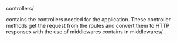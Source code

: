 controllers/

contains the controllers needed for the application. 
These controller methods get the request from the routes and convert them to HTTP responses with the use of middlewares contains in middlewares/ .